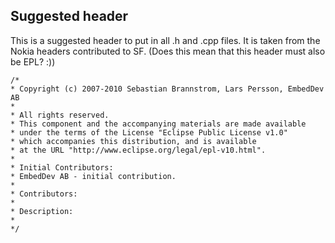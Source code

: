 ## Suggested header ##

This is a suggested header to put in all .h and .cpp files. It is taken from the Nokia headers contributed to SF. (Does this mean that this header must also be EPL? :))

```
/*
* Copyright (c) 2007-2010 Sebastian Brannstrom, Lars Persson, EmbedDev AB
*
* All rights reserved.
* This component and the accompanying materials are made available
* under the terms of the License "Eclipse Public License v1.0"
* which accompanies this distribution, and is available
* at the URL "http://www.eclipse.org/legal/epl-v10.html".
*
* Initial Contributors:
* EmbedDev AB - initial contribution.
*
* Contributors:
*
* Description:
*
*/
```